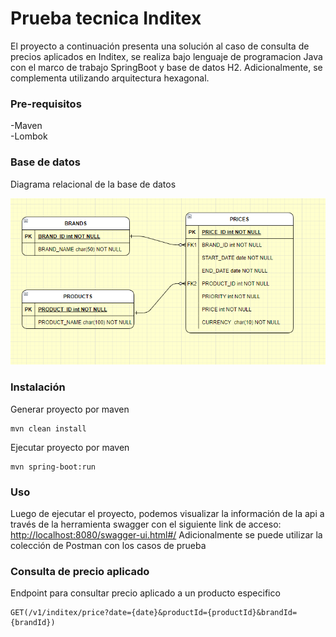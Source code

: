 # Prueba tecnica Inditex

El proyecto a continuación presenta una solución al caso de consulta de precios aplicados en Inditex,
se realiza bajo lenguaje de programacion Java con el marco de trabajo SpringBoot y base de datos H2.
Adicionalmente, se complementa utilizando arquitectura hexagonal.


### Pre-requisitos 

-Maven <br>
-Lombok

### Base de datos 

Diagrama relacional de la base de datos

![Base de datos](bd.png)


### Instalación 

Generar proyecto por maven

```
mvn clean install
```

Ejecutar proyecto por maven

```
mvn spring-boot:run

```
### Uso

Luego de ejecutar el proyecto, podemos visualizar la información de la api a través de la herramienta swagger con el siguiente link de acceso: [http://localhost:8080/swagger-ui.html#/](http://localhost:8080/swagger-ui.html#/ "Swagger UI") Adicionalmente se puede utilizar la colección de Postman con los casos de prueba

### Consulta de precio aplicado

<bold>Endpoint para consultar precio aplicado a un producto especifico</bold>

```
GET(/v1/inditex/price?date={date}&productId={productId}&brandId={brandId})   

```
